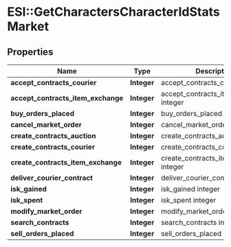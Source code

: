 # ESI::GetCharactersCharacterIdStatsMarket

## Properties
Name | Type | Description | Notes
------------ | ------------- | ------------- | -------------
**accept_contracts_courier** | **Integer** | accept_contracts_courier integer | [optional] 
**accept_contracts_item_exchange** | **Integer** | accept_contracts_item_exchange integer | [optional] 
**buy_orders_placed** | **Integer** | buy_orders_placed integer | [optional] 
**cancel_market_order** | **Integer** | cancel_market_order integer | [optional] 
**create_contracts_auction** | **Integer** | create_contracts_auction integer | [optional] 
**create_contracts_courier** | **Integer** | create_contracts_courier integer | [optional] 
**create_contracts_item_exchange** | **Integer** | create_contracts_item_exchange integer | [optional] 
**deliver_courier_contract** | **Integer** | deliver_courier_contract integer | [optional] 
**isk_gained** | **Integer** | isk_gained integer | [optional] 
**isk_spent** | **Integer** | isk_spent integer | [optional] 
**modify_market_order** | **Integer** | modify_market_order integer | [optional] 
**search_contracts** | **Integer** | search_contracts integer | [optional] 
**sell_orders_placed** | **Integer** | sell_orders_placed integer | [optional] 


